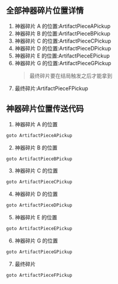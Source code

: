 ## 全部神器碎片位置详情

1. 神器碎片 A 的位置:ArtifactPieceAPickup
2. 神器碎片 B 的位置:ArtifactPieceBPickup
3. 神器碎片 C 的位置:ArtifactPieceCPickup
4. 神器碎片 D 的位置:ArtifactPieceDPickup
5. 神器碎片 E 的位置:ArtifactPieceEPickup
6. 神器碎片 G 的位置:ArtifactPieceGPickup
   > 最终碎片要在结局触发之后才能拿到
7. 最终碎片:ArtifactPieceFPickup

## 神器碎片位置传送代码

1. 神器碎片 A 的位置

```bash
goto ArtifactPieceAPickup
```

2. 神器碎片 B 的位置

```bash
goto ArtifactPieceBPickup
```

3. 神器碎片 C 的位置

```bash
goto ArtifactPieceCPickup
```

4. 神器碎片 D 的位置

```bash
goto ArtifactPieceDPickup
```

5. 神器碎片 E 的位置

```bash
goto ArtifactPieceEPickup
```

6. 神器碎片 G 的位置

```bash
goto ArtifactPieceGPickup
```

7. 最终碎片

```bash
goto ArtifactPieceFPickup
```
